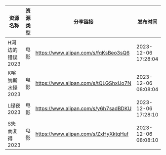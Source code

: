 | 资源名称       | 资源类型 | 分享链接                                 | 发布时间                |
| ---------- | ---- | ------------------------------------ | ------------------- |
| H河边的错误2023 | 电影   | https://www.alipan.com/s/fqKsBeo3sQ6 | 2023-12-06 17:28:04 |
| K喀纳斯水怪2023 | 电影   | https://www.alipan.com/s/tQLGShxUo7N | 2023-12-06 08:08:04 |
| L绿夜2023    | 电影   | https://www.alipan.com/s/y6h7sadBDKU | 2023-12-06 17:28:10 |
| S失而复得2023  | 电影   | https://www.alipan.com/s/ZxHyXktqHuf | 2023-12-06 08:08:10 |
